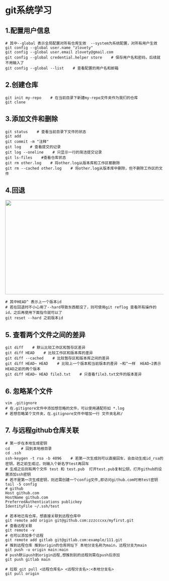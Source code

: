 # git系统学习

## 1.配置用户信息

```
# 其中--global 表示全局配置对所有仓库生效  --system为系统配置，对所有用户生效
git config --global user.name "zlovety"
git config --global user.email zlovety@gmail.com
git config --global credential.helper store    # 保存用户名和密码，后续就不用输入了
git config --global --list    # 查看配置的用户名和邮箱
```

##  2.创建仓库

```
git init my-repo    # 在当前目录下新建my-repo文件夹作为我们的仓库
git clone
```

## 3.添加文件和删除

```
git status    # 查看当前目录下文件的状态
git add
git commit -m "注释"
git log    # 查看提交的记录
git log --oneline    # 只显示一行的简洁提交记录
git ls-files    #查看仓库状态
git rm other.log    # 将other.log从版本库和工作区都删除
git rm --cached other.log    # 将other.log从版本库中删除，但不删除工作区的文件
```

## 4.回退

<img src="C:/Users/Administrator/AppData/Roaming/Typora/typora-user-images/image-20231112095241057.png" width="600" height="300"/>

```
# 其中HEAD^ 表示上一个版本id
# 若在回退时不小心用了--hard导致东西都没了，则可使用git reflog 查看所有操作的id，之后再使用下面指令就可以了
git reset --hard 之前版本id
```

## 5. 查看两个文件之间的差异

```
git diff    # 默认比较工作区和暂存区差异
git diff HEAD    # 比较工作区和版本库的差异
git diff --cached    # 比较暂存区和版本库之间的差异
git diff HEAD~ HEAD    # 比较上一个版本和当前版本的差异 ~和^一样  HEAD~2表示HEAD之前的两个版本
git diff HEAD~ HEAD file3.txt    # 只查看file3.txt文件的版本差异
```

## 6. 忽略某个文件

```
vim .gitignore
# 在.gitignore文件中添加想忽略的文件，可以使用通配符如 *.log
# 若想忽略某个文件夹，在.gitignore文件中增加一行 文件夹名称/
```

## 7. 与远程github仓库关联

```
# 第一步在本地生成密钥
cd     # 回到本地根目录
cd .ssh
ssh-keygen -t rsa -b 4096    # 若第一次生成则可以直接回车，会自动生成id_rsa的密钥，若之前生成过，则输入个新名字test再回车
# 生成之后则有两个文件 test 和 test.pub  打开test.pub复制公钥，打开github的设置添加ssh密钥
# 若不是第一次生成密钥，则还需创建一个config文件,即访问github.com时用test密钥
tail -5 config
# github
Host github.com
HostName github.com
PreferredAuthentications publickey
IdentityFile ~/.ssh/test
```

```
# 若本地已有仓库，想直接关联到远程仓库中
git remote add origin git@github.com:zzzcccxx/myfirst.git
# 查看远程关联
git remote -v
# 也可以添加多个远程
git remote add gitlab git@gitlab.com:example/111.git
# 推到远程仓库 推到origin的仓库网址下 本地分支名称为main，远程分支为main
git push -u origin main:main
# push默认push到origin远程,想推到别的远程则需在push后添加
git push gitlab main
```

```
# 拉取 git pull <远程仓库名> <远程分支名>:<本地分支名>
git pull origin
```


